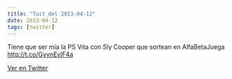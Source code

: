 ```yaml
---
title: "Tuit del 2013-04-12"
date: 2013-04-12
tags: [twitter]
---
```


Tiene que ser mía la PS Vita con Sly Cooper que sortean en AlfaBetaJuega http://t.co/GyvnEylF4a



[Ver en Twitter](https://twitter.com/i/web/status/322798737602793472)
